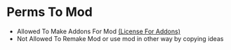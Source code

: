 # Perms To Mod

* Allowed To Make Addons For Mod [(License For Addons)](https://github.com/Roleplaycraft/recodded-rolelaycraft-mod/blob/master/other/AddonLICENSE.md)
* Not Allowed To Remake Mod or use mod in other way by copying ideas
